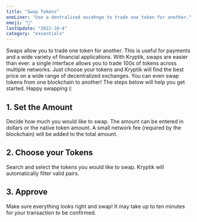 ```yaml
---
title: "Swap Tokens"
oneLiner: "Use a dentralized excahnge to trade one token for another."
emoji: "🧮"
lastUpdate: "2022-10-4"
category: "essentials"
---
```


Swaps allow you to trade one token for another. This is useful for payments and a wide variety of financial applications. With Kryptik, swaps are easier than ever: a single interface allows you to trade 100s of tokens across multiple networks. Just choose your tokens and Kryptik will find the best price on a wide range of decentralized exchanges. You can even swap tokens from one blockchain to another! The steps below will help you get started. Happy swapping (:

## 1. Set the Amount

Decide how much you would like to swap. The amount can be entered in dollars or the native token amount. A small network fee (required by the blockchain) will be added to the total amount.

## 2. Choose your Tokens

Search and select the tokens you would like to swap. Kryptik will automatically filter valid pairs.

## 3. Approve

Make sure everything looks right and swap! It may take up to ten minutes for your transaction to be confirmed.
